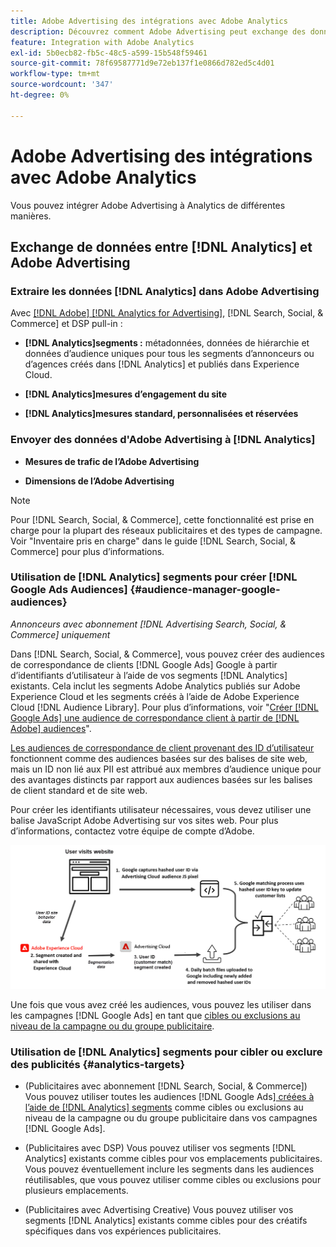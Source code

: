 ```yaml
---
title: Adobe Advertising des intégrations avec Adobe Analytics
description: Découvrez comment Adobe Advertising peut exchange des données avec Adobe Analytics et comment utiliser les données dans Search, Social et Commerce.
feature: Integration with Adobe Analytics
exl-id: 5b0ecb82-fb5c-48c5-a599-15b548f59461
source-git-commit: 78f69587771d9e72eb137f1e0866d782ed5c4d01
workflow-type: tm+mt
source-wordcount: '347'
ht-degree: 0%

---
```


# Adobe Advertising des intégrations avec Adobe Analytics

Vous pouvez intégrer Adobe Advertising à Analytics de différentes manières.

## Exchange de données entre [!DNL Analytics] et Adobe Advertising

### Extraire les données [!DNL Analytics] dans Adobe Advertising

Avec [[!DNL Adobe] [!DNL Analytics for Advertising]](/help/integrations/analytics/overview.md), [!DNL Search, Social, & Commerce] et DSP pull-in :

* **[!DNL Analytics]segments :** métadonnées, données de hiérarchie et données d’audience uniques pour tous les segments d’annonceurs ou d’agences créés dans [!DNL Analytics] et publiés dans Experience Cloud.

* **[!DNL Analytics]mesures d’engagement du site**

* **[!DNL Analytics]mesures standard, personnalisées et réservées**

### Envoyer des données d&#39;Adobe Advertising à [!DNL Analytics]

* **Mesures de trafic de l’Adobe Advertising**

* **Dimensions de l’Adobe Advertising**

>[!NOTE]
>
>Pour [!DNL Search, Social, & Commerce], cette fonctionnalité est prise en charge pour la plupart des réseaux publicitaires et des types de campagne. Voir &quot;Inventaire pris en charge&quot; dans le guide [!DNL Search, Social, & Commerce] pour plus d’informations.<!-- add link when that's published in ExL -->

### Utilisation de [!DNL Analytics] segments pour créer [!DNL Google Ads Audiences] {#audience-manager-google-audiences}

*Annonceurs avec abonnement [!DNL Advertising Search, Social, & Commerce] uniquement*

<!-- Verify all -->

Dans [!DNL Search, Social, & Commerce], vous pouvez créer des audiences de correspondance de clients [!DNL Google Ads] Google à partir d’identifiants d’utilisateur à l’aide de vos segments [!DNL Analytics] existants. Cela inclut les segments Adobe Analytics publiés sur Adobe Experience Cloud et les segments créés à l’aide de Adobe Experience Cloud [!DNL Audience Library]. Pour plus d’informations, voir &quot;[Créer [!DNL Google Ads] une audience de correspondance client à partir de [!DNL Adobe] audiences](/help/search-social-commerce/campaign-management/campaigns/google-audience-from-adobe-audience.md)&quot;.

[Les audiences de correspondance de client provenant des ID d’utilisateur](https://support.google.com/google-ads/answer/9199250) fonctionnent comme des audiences basées sur des balises de site web, mais un ID non lié aux PII est attribué aux membres d’audience unique pour des avantages distincts par rapport aux audiences basées sur les balises de client standard et de site web.

Pour créer les identifiants utilisateur nécessaires, vous devez utiliser une balise JavaScript Adobe Advertising <!-- with a user ID parameter --> sur vos sites web. Pour plus d’informations, contactez votre équipe de compte d’Adobe.

![processus de création de segment](/help/integrations/assets/ad_search_user_id_pic.png)

Une fois que vous avez créé les audiences, vous pouvez les utiliser dans les campagnes [!DNL Google Ads] en tant que [cibles ou exclusions au niveau de la campagne ou du groupe publicitaire](#audience-manager-targets).

### Utilisation de [!DNL Analytics] segments pour cibler ou exclure des publicités {#analytics-targets}

* (Publicitaires avec abonnement [!DNL Search, Social, & Commerce]) Vous pouvez utiliser toutes les audiences [!DNL Google Ads] [&#x200B; créées à l’aide de  [!DNL Analytics] segments](#audience-manager-google-audiences) comme cibles ou exclusions au niveau de la campagne ou du groupe publicitaire dans vos campagnes [!DNL Google Ads].

* (Publicitaires avec DSP) Vous pouvez utiliser vos segments [!DNL Analytics] existants comme cibles pour vos emplacements publicitaires. Vous pouvez éventuellement inclure les segments dans les audiences réutilisables, que vous pouvez utiliser comme cibles ou exclusions pour plusieurs emplacements.

* (Publicitaires avec Advertising Creative) Vous pouvez utiliser vos segments [!DNL Analytics] existants comme cibles pour des créatifs spécifiques dans vos expériences publicitaires.

